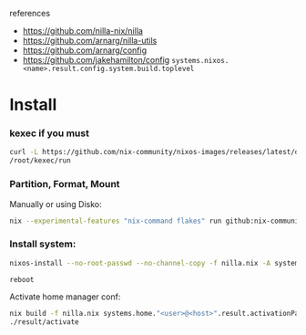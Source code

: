 references
- https://github.com/nilla-nix/nilla
- https://github.com/arnarg/nilla-utils
- https://github.com/arnarg/config
- https://github.com/jakehamilton/config
`systems.nixos.<name>.result.config.system.build.toplevel`

# Install

### kexec if you must
```sh
curl -L https://github.com/nix-community/nixos-images/releases/latest/download/nixos-kexec-installer-noninteractive-x86_64-linux.tar.gz | tar -xzf- -C /root
/root/kexec/run
```

### Partition, Format, Mount

Manually or using Disko:

```sh
nix --experimental-features "nix-command flakes" run github:nix-community/disko/latest -- --mode destroy,format,mount hosts/<name>/disk-config.nix
```

### Install system:

```sh
nixos-install --no-root-passwd --no-channel-copy -f nilla.nix -A systems.nixos.<name>.result
```

```sh
reboot
```

Activate home manager conf:
```sh
nix build -f nilla.nix systems.home."<user>@<host>".result.activationPackage
./result/activate
```
